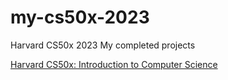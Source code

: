 # my-cs50x-2023
Harvard CS50x 2023 
My completed projects

<a href="https://www.harvardonline.harvard.edu/course/cs50-introduction-computer-science" target="_blank">Harvard CS50x: Introduction to Computer Science</a>
